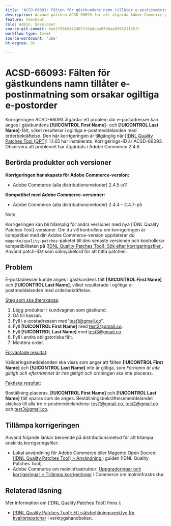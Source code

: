 ```yaml
---
title: 'ACSD-66093: Fälten för gästkundens namn tillåter e-postinmatning som orsakar ogiltiga e-postorder'
description: Använd patchen ACSD-66093 för att åtgärda Adobe Commerce-problemet där det går att ange e-postadresser i fälten för gästkunden **[!UICONTROL First Name]** och **[!UICONTROL Last Name]** och skicka ogiltiga orderbekräftelsemeddelanden.
feature: Checkout
role: Admin, Developer
source-git-commit: 6ee2f99b53424071fda4cba9396aa039621135fc
workflow-type: tm+mt
source-wordcount: '366'
ht-degree: 0%

---
```



# ACSD-66093: Fälten för gästkundens namn tillåter e-postinmatning som orsakar ogiltiga e-postorder

Korrigeringen ACSD-66093 åtgärdar ett problem där e-postadresser kan anges i gästkundens **[!UICONTROL First Name]**- och **[!UICONTROL Last Name]**-fält, vilket resulterar i ogiltiga e-postmeddelanden med orderbekräftelse. Den här korrigeringen är tillgänglig när [[!DNL Quality Patches Tool (QPT)]](/help/tools/quality-patches-tool/quality-patches-tool-to-self-serve-quality-patches.md) 1.1.65 har installerats. Korrigerings-ID är ACSD-66093. Observera att problemet har åtgärdats i Adobe Commerce 2.4.8.

## Berörda produkter och versioner

**Korrigeringen har skapats för Adobe Commerce-version:**

* Adobe Commerce (alla distributionsmetoder) 2.4.5-p11

**Kompatibel med Adobe Commerce-versioner:**

* Adobe Commerce (alla distributionsmetoder) 2.4.4 - 2.4.7-p5

>[!NOTE]
>
>Korrigeringen kan bli tillämplig för andra versioner med nya [!DNL Quality Patches Tool]-versioner. Om du vill kontrollera om korrigeringen är kompatibel med din Adobe Commerce-version uppdaterar du `magento/quality-patches`-paketet till den senaste versionen och kontrollerar kompatibiliteten på [[!DNL Quality Patches Tool]: Sök efter korrigeringsfiler ](https://experienceleague.adobe.com/tools/commerce-quality-patches/index.html?lang=sv-SE). Använd patch-ID:t som söknyckelord för att hitta patchen.

## Problem

E-postadresser kunde anges i gästkundens fält **[!UICONTROL First Name]** och **[!UICONTROL Last Name]**, vilket resulterade i ogiltiga e-postmeddelanden med orderbekräftelse.

<u>Steg som ska återskapas</u>:

1. Lägg produkter i kundvagnen som gästkund.
2. Gå till kassan.
3. Fyll i e-postadressen med&quot;test1@gmail.co&quot;.
4. Fyll **[!UICONTROL First Name]** med <test2@gmail.co>.
5. Fyll **[!UICONTROL Last Name]** med <test3@gmail.co>.
6. Fyll i andra obligatoriska fält.
7. Montera order.

<u>Förväntade resultat</u>:

Valideringsmeddelanden ska visas som anger att fälten **[!UICONTROL First Name]** och **[!UICONTROL Last Name]** inte är giltiga, som *Förnamn är inte giltigt! och efternamnet är inte giltigt!* och ordningen ska inte placeras.

<u>Faktiska resultat</u>:

Beställning placeras.
**[!UICONTROL First Name]** och **[!UICONTROL Last Name]** fält sparas som de anges.
Beställningsbekräftelsemeddelandet skickas till alla tre e-postmeddelandena: test1@gmail.co, test2@gmail.co och test3@gmail.co.

## Tillämpa korrigeringen

Använd följande länkar beroende på distributionsmetod för att tillämpa enskilda korrigeringsfiler:

* Lokal användning för Adobe Commerce eller Magento Open Source: [[!DNL Quality Patches Tool] > Användning ](/help/tools/quality-patches-tool/usage.md) i guiden [!DNL Quality Patches Tool].
* Adobe Commerce om molninfrastruktur: [Uppgraderingar och korrigeringar > Tillämpa korrigeringar](https://experienceleague.adobe.com/docs/commerce-cloud-service/user-guide/develop/upgrade/apply-patches.html?lang=sv-SE) i Commerce om molninfrastruktur.

## Relaterad läsning

Mer information om [!DNL Quality Patches Tool] finns i:

* [[!DNL Quality Patches Tool]: Ett självbetjäningsverktyg för kvalitetspatchar](/help/tools/quality-patches-tool/quality-patches-tool-to-self-serve-quality-patches.md) i verktygshandboken.
